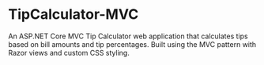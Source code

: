 # TipCalculator-MVC
An ASP.NET Core MVC Tip Calculator web application that calculates tips based on bill amounts and tip percentages. Built using the MVC pattern with Razor views and custom CSS styling.
